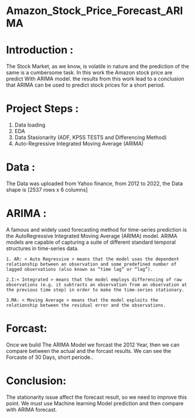   # Amazon_Stock_Price_Forecast_ARIMA
# Introduction : 
 The Stock Market, as we know, is volatile in nature and the prediction of the same is a cumbersome task. In this work the Amazon stock price are predict With ARIMA model.
 the results from this work lead to a conclusion that ARIMA can be used to predict stock prices for a short period.
 # Project Steps :
  1. Data loading
  2. EDA
  3. Data Stasionarity (ADF, KPSS TESTS and Differencing Method)
  4. Auto-Regressive Integrated Moving Average (ARIMA)
# Data : 
The Data was uploaded from Yahoo finance, from 2012 to 2022, the Data shape is [2537 rows x 6 columns]
# ARIMA :
A famous and widely used forecasting method for time-series prediction is the AutoRegressive Integrated Moving Average (ARIMA) model. ARIMA models are capable of capturing a suite of different standard temporal structures in time-series data.

    1. AR: < Auto Regressive > means that the model uses the dependent relationship between an observation and some predefined number of lagged observations (also known as “time lag” or “lag”).
    
    2.I:< Integrated > means that the model employs differencing of raw observations (e.g. it subtracts an observation from an observation at the previous time step) in order to make the time-series stationary.
    
    3.MA: < Moving Average > means that the model exploits the relationship between the residual error and the observations.
# Forcast: 
Once we build The ARIMA Model we forcast the 2012 Year, then we can compare between the actual and the forcast results.
We can see  the Forcaste of 30 Days, short periode..
# Conclusion:
The stationarity issue affect the forecast result, so we need to improve this point. 
We must use Machine learning Model prediction and then compare with ARIMA forecast.


